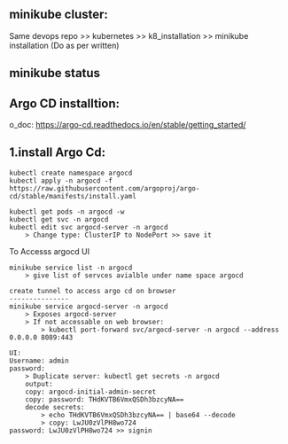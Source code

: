 minikube cluster:
-----------------
Same devops repo >> kubernetes >> k8_installation >> minikube installation (Do as per written)

minikube status
-------------------
Argo CD installtion:
------------------

o_doc: https://argo-cd.readthedocs.io/en/stable/getting_started/

1.install Argo Cd:
---------------
```
kubectl create namespace argocd
kubectl apply -n argocd -f https://raw.githubusercontent.com/argoproj/argo-cd/stable/manifests/install.yaml
```
```
kubectl get pods -n argocd -w
kubectl get svc -n argocd
kubectl edit svc argocd-server -n argocd
    > Change type: ClusterIP to NodePort >> save it
```

To Accesss argocd UI
```
minikube service list -n argocd
    > give list of servces avialble under name space argocd

create tunnel to access argo cd on browser
---------------
minikube service argocd-server -n argocd
    > Exposes argocd-server
    > If not accessable on web browser:
        > kubectl port-forward svc/argocd-server -n argocd --address 0.0.0.0 8089:443
        
UI:
Username: admin
password: 
    > Duplicate server: kubectl get secrets -n argocd
    output: 
    copy: argocd-initial-admin-secret
    copy: password: THdKVTB6VmxQSDh3bzcyNA==
    decode secrets:
        > echo THdKVTB6VmxQSDh3bzcyNA== | base64 --decode
        > copy: LwJU0zVlPH8wo724
password: LwJU0zVlPH8wo724 >> signin
```
